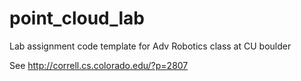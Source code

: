 point_cloud_lab
===============

Lab assignment code template for Adv Robotics class at CU boulder

See http://correll.cs.colorado.edu/?p=2807